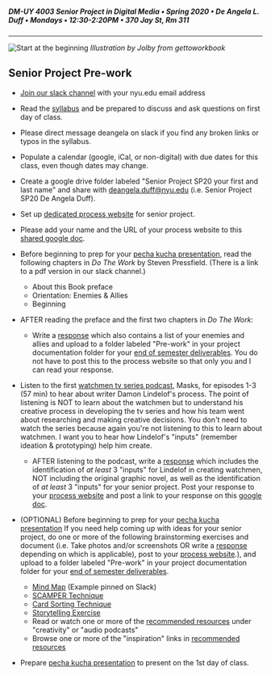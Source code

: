 ##### DM-UY 4003 Senior Project in Digital Media • Spring 2020 • De Angela L. Duff • Mondays • 12:30-2:20PM • 370 Jay St, Rm 311

---
![Start at the beginning](http://teaching.polishedsolid.com/images/gettoworkbook_start_at_the_beginning.png) 
*Illustration by Jolby from gettoworkbook*

## Senior Project Pre-work  
* [Join our slack channel](https://join.slack.com/t/idmspsp20/signup) with your nyu.edu email address
* Read the [syllabus](syllabus.md) and be prepared to discuss and ask questions on first day of class.  
* Please direct message deangela on slack if you find any broken links or typos in the syllabus.
* Populate a calendar (google, iCal, or non-digital) with due dates for this class, even though dates may change.
* Create a google drive folder labeled "Senior Project SP20 your first and last name" and share with deangela.duff@nyu.edu (i.e. Senior Project SP20 De Angela Duff).
* Set up [dedicated process website](website.md) for senior project.
* Please add your name and the URL of your process website to this [shared google doc](https://docs.google.com/document/d/1tCl_rZb0OH85Z7vJsOvBm2n4mHT7xS9MQHRWxix_l6M/edit?usp=sharing).
* Before beginning to prep for your [pecha kucha presentation](pecha_kucha.md), read the following chapters in *Do The Work* by Steven Pressfield. (There is a link to a pdf version in our slack channel.) 
	* About this Book preface
	* Orientation: Enemies & Allies
	* Beginning
* AFTER reading the preface and the first two chapters in *Do The Work*: 
	* Write a [response](responses.md) which also contains a list of your enemies and allies and upload to a folder labeled "Pre-work" in your project documentation folder for your [end of semester deliverables](end_of_semester_deliverables.md). You do not have to post this to the process website so that only you and I can read your response.

* Listen to the first [watchmen tv series podcast](https://www.hbo.com/watchmen/watchmen-listen-to-official-podcast), Masks, for episodes 1-3 (57 min) to hear about writer Damon Lindelof's process. The point of listening is NOT to learn about the watchmen but to understand his creative process in developing the tv series and how his team went about researching and making creative decisions. You don't need to watch the series because again you're not listening to this to learn about watchmen. I want you to hear how Lindelof's "inputs" (remember ideation &amp; prototyping) help him create.
	* AFTER listening to the podcast, write a [response](responses.md) which includes the identification of *at least* 3 "inputs" for Lindelof in creating watchmen, NOT including the original graphic novel, as well as the identification of *at least* 3 "inputs" for your senior project. Post your response to your [process website](website.md) and post a link to your response on this [google doc](https://docs.google.com/document/d/1wHaH_ytbwvz8WO1-h-0mByGPXTLDCKLRHbA8N-UfVBc/edit?usp=sharing). 
* (OPTIONAL) Before beginning to prep for your [pecha kucha presentation](pecha_kucha.md) If you need help coming up with ideas for your senior project, do one or more of the following brainstorming exercises and document (i.e. Take photos and/or screenshots OR write a [response](responses.md) depending on which is applicable), post to your [process website](website.md).), and upload to a folder labeled "Pre-work" in your project documentation folder for your [end of semester deliverables](end_of_semester_deliverables.md).

	* [Mind Map](http://lifehacker.com/how-to-use-mind-maps-to-unleash-your-brains-creativity-1348869811) (Example pinned on Slack)
	* [SCAMPER Technique](http://www.mindtools.com/pages/article/newCT_02.htm)
	* [Card Sorting Technique](card_sorting.md)
	* [Storytelling Exercise](storytelling_exercise.md)
	* Read or watch one or more of the [recommended resources](recommended_resources.md) under "creativity" or "audio podcasts"
	* Browse one or more of the "inspiration" links in [recommended resources](recommended_resources.md)
* Prepare [pecha kucha presentation](pecha_kucha.md) to present on the 1st day of class.



